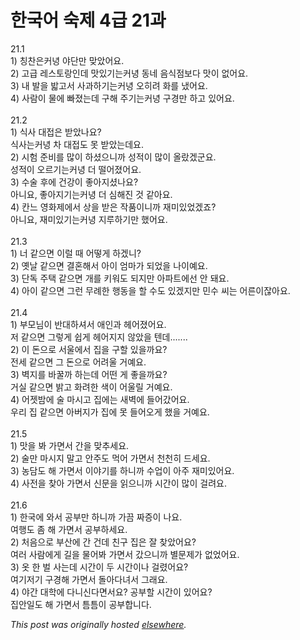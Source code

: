 # 한국어 숙제 4급 21과

<div>
<div>21.1</div>
<div>1) 칭찬은커녕 야단만 맞았어요.</div>
<div>2) 고급 레스토랑인데 맛있기는커녕 동네 음식점보다 맛이 없어요.</div>
<div>3) 내 발을 밟고서 사과하기는커녕 오히려 화를 냈어요.</div>
<div>4) 사람이 물에 빠졌는데 구해 주기는커녕 구경만 하고 있어요.</div>
<div> </div>
<br><div>21.2</div>
<div>1) 식사 대접은 받았나요?</div>
<div>식사는커녕 차 대접도 못 받았는데요.</div>
<div>2) 시험 준비를 많이 하셨으니까 성적이 많이 올랐겠군요.</div>
<div>성적이 오르기는커녕 더 떨어졌어요.</div>
<div>3) 수술 후에 건강이 좋아지셨나요?</div>
<div>아니요, 좋아지기는커녕 더 심해진 것 같아요.</div>
<div>4) 칸느 영화제에서 상을 받은 작품이니까 재미있었겠죠?</div>
<div>아니요, 재미있기는커녕 지루하기만 했어요.</div>
<div> </div>
<br><div>21.3</div>
<div>1) 너 같으면 이럴 때 어떻게 하겠니?</div>
<div>2) 옛날 같으면 결혼해서 아이 엄마가 되었을 나이예요.</div>
<div>3) 단독 주택 같으면 개를 키워도 되지만 아파트에선 안 돼요.</div>
<div>4) 아이 같으면 그런 무례한 행동을 할 수도 있겠지만 민수 씨는 어른이잖아요.</div>
<div> </div>
<br><div>21.4</div>
<div>1) 부모님이 반대하셔서 애인과 헤어졌어요.</div>
<div>저 같으면 그렇게 쉽게 헤어지지 않았을 텐데.......</div>
<div>2) 이 돈으로 서울에서 집을 구할 있을까요?</div>
<div>전세 같으면 그 돈으로 어려울 거예요.</div>
<div>3) 벽지를 바꿀까 하는데 어떤 게 좋을까요?</div>
<div>거실 같으면 밝고 화려한 색이 어울릴 거예요.</div>
<div>4) 어젯밤에 술 마시고 집에는 새벽에 들어갔어요.</div>
<div>우리 집 같으면 아버지가 집에 못 들어오게 했을 거예요.</div>
<div> </div>
<br><div>21.5</div>1) 맛을 봐 가면서 간을 맞추세요.<br>2) 술만 마시지 말고 안주도 먹어 가면서 천천히 드세요.<br>3) 농담도 해 가면서 이야기를 하니까 수업이 아주 재미있어요.<br>4) 사전을 찾아 가면서 신문을 읽으니까 시간이 많이 걸려요.<br><br>21.6<br>1) 한국에 와서 공부만 하니까 가끔 짜증이 나요.<br>여행도 좀 해 가면서 공부하세요.<br>2) 처음으로 부산에 간 건데 친구 집은 잘 찾았어요?<br>여러 사람에게 길을 물어봐 가면서 갔으니까 별문제가 없었어요.<br>3) 옷 한 벌 사는데 시간이 두 시간이나 걸렸어요?<br>여기저기 구경해 가면서 돌아다녀서 그래요.<br>4) 야간 대학에 다니신다면서요?  공부할 시간이 있어요?<br>집안일도 해 가면서 틈틈이 공부합니다.<br><div> </div>
</div>


*This post was originally hosted [elsewhere](http://planspace.blogspot.com/2009/07/4-21.html).*
